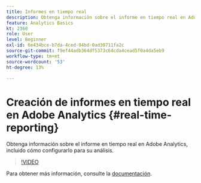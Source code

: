 ```yaml
---
title: Informes en tiempo real
description: Obtenga información sobre el informe en tiempo real en Adobe Analytics, incluido cómo configurarlo para su análisis.
feature: Analytics Basics
kt: 2360
role: User
level: Beginner
exl-id: 6e434bce-b7da-4ced-94bd-0ad30711fa2c
source-git-commit: f9ef44adb364df5373c64cda4cead5f0a4da5eb9
workflow-type: tm+mt
source-wordcount: '53'
ht-degree: 13%

---
```


# Creación de informes en tiempo real en Adobe Analytics {#real-time-reporting}

Obtenga información sobre el informe en tiempo real en Adobe Analytics, incluido cómo configurarlo para su análisis.

>[!VIDEO](https://video.tv.adobe.com/v/25454/?quality=12&learn=on)

Para obtener más información, consulte la [documentación](https://experienceleague.adobe.com/docs/analytics/components/real-time-reporting/realtime.html).
